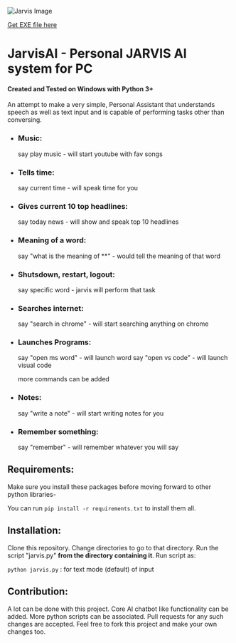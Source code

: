 ![Jarvis Image](https://static.wikia.nocookie.net/marvelcinematicuniverse/images/b/b0/JuARaVeInSy.png/)

[Get EXE file here](https://github.com/user/repo/blob/branch/other_file.md)

# JarvisAI - Personal JARVIS AI system for PC

#### Created and Tested on Windows with Python 3+

An attempt to make a very simple, Personal Assistant that understands speech as well as text input and is capable of performing tasks other than conversing.

- ### Music:
    say play music - will start youtube with fav songs

- ### Tells time:
    say current time - will speak time for you

- ### Gives current 10 top headlines:
    say today news - will show and speak top 10 headlines

- ### Meaning of a word:
    say "what is the meaning of **" - would tell the meaning of that word

- ### Shutsdown, restart, logout:
    say specific word - jarvis will perform that task

- ### Searches internet:
    say "search in chrome" - will start searching anything on chrome

- ### Launches Programs:
    say "open ms word" - will launch word
    say "open vs code" - will launch visual code
    
    more commands can be added

- ### Notes:
   say "write a note" - will start writing notes for you
   
- ### Remember something:
  say "remember" - will remember whatever you will say

## Requirements:

Make sure you install these packages before moving forward to other python libraries-

You can run `pip install -r requirements.txt` to install them all.

## Installation:

Clone this repository. Change directories to go to that directory. Run the script "jarvis.py" **from the directory containing it**.
Run script as:

`python jarvis.py` : for text mode (default) of input

## Contribution:

A lot can be done with this project. Core AI chatbot like functionality can be added. More python scripts can be associated. Pull requests for any such changes are accepted. Feel free to fork this project and make your own changes too.
